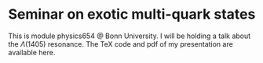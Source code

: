 # Seminar on exotic multi-quark states
This is module physics654 @ Bonn University. I will be holding a talk about the $\Lambda(1405)$ resonance. The TeX code and pdf of my presentation are available here.
